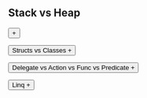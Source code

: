 <script type="text/javascript">

    function loadCSS(filename){ 

       var file = document.createElement("link");
       file.setAttribute("rel", "stylesheet");
       file.setAttribute("type", "text/css");
       file.setAttribute("href", filename);
       document.head.appendChild(file);
    }

</script>  

<div>
    
## Stack vs Heap 

<button type="button" class="collapsible">+</button>
    
<div class="content" style="display: none;" markdown="1">

Stack:
  * Contiguous memory.
  * A stack consists of frames; each frame corresponds to a method/function call.  A pointer references the current frame.
  * When a method is called, all of its value-types (and pointers) are stored as a frame which is pushed onto the top of the stack.
  * When the method returns, the frame for that method is popped off the stack (releasing the memory) and the pointer moves down to the next frame (i.e. the calling method).

Heap:
   * Dynamic memory which can be allocated at will.
   * Can be fragmented since no guarantee which memory will be available at time objects are written.
   * Creating a reference-type object reserves memory for the object, plus overhead for the pointer, plus overhead for memory management.
   * When a reference-type object is no longer referenced from the stack (or another object), it is available to be garbage collected (which happens on occasion).

</div>

</div>

<div>
    
<button type="button" class="collapsible">Structs vs Classes +</button>
    
<div class="content" style="display: none;" markdown="1">

Structs:
```
public struct MyStruct
{
    public float number;
    public byte flags;
    public byte index;
}
```
  * Value-type (entire object stored in a single memory location).
  * Allocated on the stack (if local to a function) or on the heap (if a class member).
  * Cannot be null (unless wrapped in a Nullable<> class)
  * Memory overhead is: (total size of fields) + (memory alignment padding)
  * Unless using the `ref` keyword, structs are always copied when passed into functions.
     * When using `ref` the stack address of the value type is passed, rather than a copy of the value type.
  * Once out of scope, memory location is immediately available to be overwritten.
  * Memory is contiguous, so may improve memory access patterns and CPU caching.
  
  * Cons: 
     * Cannot usually have multiple objects reference the same struct; each requires its own copy of the struct.
     * Large structs can be slow to copy, which can impact performance.
     * Boxing a struct (i.e. converting it in an object) can impact performance

Classes:
```
public class MyStruct
{
    public float number;
    public byte flags;
    public byte index;
}
```
   * Reference-type (object is referenced by a pointer).
   * Allocated on the heap.
   * Can be null (if pointer is not assigned to a memory location)
   * Memory overhead is: (total size of fields) + (8 byte pointer) + (16 byte memory management).
   * References to a class are passed between methods (rather than the class itself).
   * Once out of scope, the memory location is available to be garbage collected (which may not happen immediately).
   * Memory can be fragmented.

  * Cons: 
     * Extra memory overhead (which may not be immediately removed when the object is no longer referenced)
     * Objects require initialization, which can impact performance.
     * Memory fragmentation can lead to slower performance.

</div>

</div>

<div>
    
<button type="button" class="collapsible">Delegate vs Action vs Func vs Predicate +</button>
    
<div class="content" style="display: none;" markdown="1">

   * Delegate:
      * An older, generic form of Action and Func.
      * Nowadays, prefer Action and Func (less complex; easier to read)
```
class Program
{
    public delegate int CalculateIt(int x, in y);
    
    static void Main(string[] args)
    {
        CalculateIt calc = Add;
        Console.WriteLine("Result = " + calc(4, 5));    // Prints out "Result = 9"
        
        calc = Subtract;
        Console.WriteLine("Result = " + calc(1, 2));    // Prints out "Result = -1"
    }
    
    static int Add(int a, in b)
    {
        return a + b;
    }
    
    static void Subtract(int a, in b)
    {
        return a - b;
    }
}

```

   * Action&lt;T&gt;: 
      * Return type must be `void`
```
class Program
{
    static void Main(string[] args)
    {
        Action<int, int> calc = Add;
        calc(4, 5);           // Prints out "Result = 9"
 
        calc = Subtract;
        calc(4, 5);           // Prints out "Result = -1"
        
        Action<int, int> anonymousAction = (a, b) =>  { Console.WriteLine("Result = " + (a + b)); };
        anonymousAction.Invoke(4, 5);  // Prints out "Result = 9"
    }

    static void Add(int a, in b)
    {
        Console.WriteLine("Result = " + (a + b));
    }
    
    static void Subtract(int a, in b)
    {
        Console.WriteLine("Result = " + (a - b));
    }
}
```
   * Func&lt;T&gt;: 
      * Must return a value
```
class Program
{
    static void Main(string[] args)
    {
        Func<int, int, int> calc = Add;                 // note: Func<in, in, out>
        Console.WriteLine("Result = " + calc(4, 5));    // Prints out "Result = 9"
 
        calc = Subtract;
        Console.WriteLine("Result = " + calc(4, 5));    // Prints out "Result = -1"
        
        Func<int, int, int> anonymousFunc = (a, b) => { return a + b; };
        Console.WriteLine("Result = " + anonymousFunc.Invoke(4, 5));    // Prints out "Result = 9"
    }

    static int Add(int a, in b)
    {
        return a + b;
    }
    
    static int Subtract(int a, in b)
    {
        return a - b;
    }
}
```

   * Predicate&lt;T&gt;: 
      * Basically, a special case of Func, which returns a bool.

</div>

</div>

<div>
    
<button type="button" class="collapsible">Linq +</button>
    
<div class="content" style="display: none;" markdown="1">

Further info: [https://docs.microsoft.com/en-us/dotnet/api/system.linq.enumerable](https://docs.microsoft.com/en-us/dotnet/api/system.linq.enumerable)

```
IEnumerable<TSource> result = Where<TSource>(IEnumerable<TSource>, Func<TSource,Boolean>);

var result = source.Where(obj => obj.Property == x);
```
```
IEnumerable<TSource> result = Select<TSource,TResult>(IEnumerable<TSource>, Func<TSource,TResult>)

var result = source.Select(obj => new 
                    { 
                        Property1 = obj.Property1; 
                        Property2 = obj.Property2 
                    }
                );
```
```
IEnumerable<TSource> result = OrderBy<TSource,TKey>(IEnumerable<TSource>, Func<TSource,TKey>)

var result = source.OrderBy(obj => obj.Property);
```
```
IEnumerable<TSource> result = OrderByDescending<TSource,TKey>(IEnumerable<TSource>, Func<TSource,TKey>)

var result = source.OrderByDescending(obj => obj.Property1);
```
```
IEnumerable<TSource> result = OrderBy[...].ThenByDescending(IEnumerable<TSource>, Func<TSource,TKey>);

var result = source.OrderBy(obj => obj.Property1).
                    ThenByDescending(obj => obj.Property2);
```
```
var result = source1.Join(source2, 
                     obj1 => obj1.Property1, obj2 => obj2.Property1, 
                     (obj1, obj2) => new 
                         {
                             obj1.Property1,
                             obj1.Property2,
                             obj2.Property3,
                             obj2.Property4
                         }
                     );
```
```
var result = source1.GroupBy(
                     obj => obj.Property).
                     Select(grp => new
                     {
                         PropertyId = grp.Key,
                         PropertyCount = grp.Count()
                     });
```

</div>

</div>                  
                     
                     
<script type="text/javascript">

    var coll = document.getElementsByClassName("collapsible");
    var i;

    for (i = 0; i < coll.length; i++) {
      coll[i].addEventListener("click", function() {
        this.classList.toggle("active");
        var content = this.nextElementSibling;
        if (content.style.display === "block") {
          content.style.display = "none";
        } else {
          content.style.display = "block";
        }
      });
    }

</script> 
